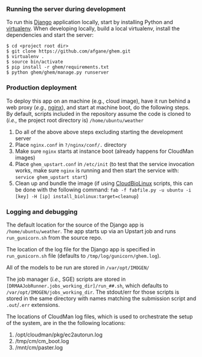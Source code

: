 ### Running the server during development

To run this [Django][1] application locally, start by installing 
Python and [virtualenv][2]. When developing locally,
build a local virtualenv, install the dependencies and start the server:

    $ cd <project root dir>
    $ git clone https://github.com/afgane/ghem.git
    $ virtualenv .
    $ source bin/activate
    $ pip install -r ghem/requirements.txt
    $ python ghem/ghem/manage.py runserver

### Production deployment

To deploy this app on an machine (e.g., cloud image), have it run behind a
web proxy (*e.g.,* [nginx][3]), and start at machine boot, do the following steps. By default, scripts included in the repository assume the code is cloned to (*i.e.,* the project root directory is) ``/home/ubuntu/weather``

1. Do all of the above above steps excluding starting the development server
1. Place ``nginx.conf`` in ``?/nginx/conf/.`` directory
1. Make sure ``nginx`` starts at instance boot (already happens for CloudMan images)
1. Place ``ghem_upstart.conf`` in ``/etc/init`` (to test that the service invocation works,
    make sure ``nginx`` is running and then start the service with: ``service ghem_upstart start``)
1. Clean up and bundle the image (if using [CloudBioLinux][4] scripts, this can be done with the
    following command: ``fab -f fabfile.py -u ubuntu -i [key] -H [ip] install_biolinux:target=cleanup``)

### Logging and debugging

The default location for the source of the Django app is 
``/home/ubuntu/weather``. The app starts up via an Upstart job
and runs ``run_gunicorn.sh`` from the source repo.

The location of the log file for the Django app is specified in
``run_gunicorn.sh`` file (defaults to ``/tmp/log/gunicorn/ghem.log``).

All of the models to be run are stored in ``/var/opt/IMOGEN/``

The job manager (*i.e.,* SGE) scripts are stored in
``[DRMAAJobRunner.jobs_working_dir]/run_##.sh``, which defaults to ``/var/opt/IMOGEN/jobs_working_dir``. The stdout/err for those scripts is stored in the same directory with names matching the submission script and ``.out``/``.err`` extensions.

The locations of CloudMan log files, which is used to orchestrate the setup of the system, are in the the following locations:

1. /opt/cloudman/pkg/ec2autorun.log
1. /tmp/cm/cm_boot.log
1. /mnt/cm/paster.log

[1]: https://www.djangoproject.com/
[2]: https://github.com/pypa/virtualenv
[3]: http://wiki.nginx.org/Main
[4]: http://cloudbiolinux.org/

